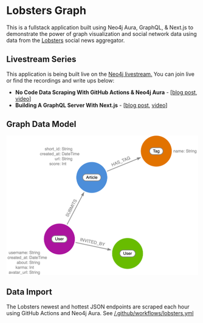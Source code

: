 # Lobsters Graph

This is a fullstack application built using Neo4j Aura, GraphQL, & Next.js to demonstrate the power of graph visualization and social network data using data from the [Lobsters](https://lobste.rs/) social news aggregator.

## Livestream Series

This application is being built live on the [Neo4j livestream.](https://twitch.tv/neo4j) You can join live or find the recordings and write ups below:

* **No Code Data Scraping With GitHub Actions & Neo4j Aura** - [[blog post](https://lyonwj.com/blog/no-cost-data-scraping-github-actions-neo4j-aura), [video](https://www.youtube.com/watch?v=jAweyWeO2cM)]
* **Building A GraphQL Server With Next.js** - [[blog post](https://lyonwj.com/blog/graphql-server-next-js-neo4j-aura-vercel), [video](https://www.youtube.com/watch?v=XVhdpP2GtPQ)]

## Graph Data Model

![](img/datamodel.png)

## Data Import

The Lobsters newest and hottest JSON endpoints are scraped each hour using GitHub Actions and Neo4j Aura. See [/.github/workflows/lobsters.yml](/.github/workflows/lobsters.yml)
